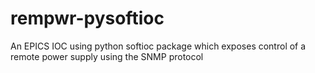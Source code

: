 # rempwr-pysoftioc
An EPICS IOC using python softioc package which exposes control of a remote power supply using the SNMP protocol

